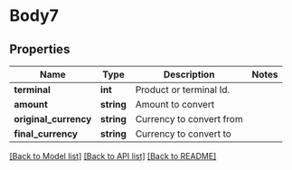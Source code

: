 # Body7

## Properties
Name | Type | Description | Notes
------------ | ------------- | ------------- | -------------
**terminal** | **int** | Product or terminal Id. | 
**amount** | **string** | Amount to convert | 
**original_currency** | **string** | Currency to convert from | 
**final_currency** | **string** | Currency to convert to | 

[[Back to Model list]](../../README.md#documentation-for-models) [[Back to API list]](../../README.md#documentation-for-api-endpoints) [[Back to README]](../../README.md)

